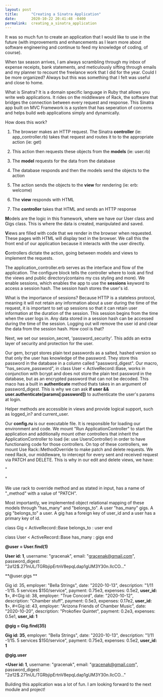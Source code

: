 ```yaml
---
layout: post
title:      "Creating a Sinatra Application"
date:       2020-10-22 20:41:48 -0400
permalink:  creating_a_sinatra_application
---
```



It was so much fun to create an application that I would like to use in the future (with improvements and enhancements as I learn more about software engineering and continue to feed my knowledge of coding, of course). 

When tax season arrives, I am always scrambling through my inbox of expense receipts, bank statements, and meticulously sifting through emails and my planner to recount the freelance work that I did for the year. Could I be more organized? Always but this was something that I felt was useful and close to home.

What is Sinatra? It is a domain specific language in Ruby that allows you write web applications. It rides on the middleware of Rack, the software that bridges the connection between every request and response. 
This Sinatra app built on MVC Framework is a system that has seperation of concerns and helps build web applications simply and dynamically.

How does this work?

1. The browser makes an HTTP request. The Sinatra **controller** (ie: app_controller.rb)  takes that request and routes it to to the appropriate action (ie: get)

2. This action then requests these objects from the **models** (ie: user.rb) 

3. The **model** requests for the data from the database

4. The database responds and then the models send the objects to the action

5. The action sends the objects to the **view** for rendering (ie: erb: welcome)

6. The **view** responds with HTML

7.  The **controller** takes that HTML and sends an HTTP response

**M**odels are the logic in this framework, where we have our User class and Gigs class. This is where the data is created, manipulated and saved.

**V**iews are filled with code that we render in the browser when requested. These pages with HTML will display text in the browser. We call this the front end of our application because it interacts with the user directly.

**C**ontrollers dictate the action, going between models and views to implement the requests.

The application_controller.erb serves as the interface and flow of the application. The configure block tells the controller where to look and find the views and public directory(contains my css styling and more). We enable sessions, which enables the app to use the **sessions** keyword to access a session hash. The session hash stores the user's id. 

What is the importance of sessions? Because HTTP is a stateless protocol, meaning it will not retain any information about a user during the time of the request, it is important to set up sessions so that it can retain user information at the duration of the session. This session begins from the time when the user logs in. Any data stored in a session hash can be accessed  during the time of the session. Logging out will remove the user id and clear the data from the session hash. How cool is that? 

Next, we set our session_secret, 'password_security'. This adds an extra layer of security and protection for the user. 

Our gem, bcrypt stores plain text passwords as a salted, hashed version so that only the user has knowledge of the password. They store this password in the database in a column called "password_digest". Our macro, "has_secure_password", in class User < ActiveRecord::Base, works in conjunction with bcrypt and does not store the plain text password in the database, but as an encrypted password that can not be decoded. This maco has a built in **authenticate** method thats takes in an argument of password_digest. This is why we can ask 
**if user && user.authenticate(params[:password])** to authenticate the user's params at login.


Helper methods are accessible in views and provide logical support, such as logged_in? and current_user.

Our **config.ru** is our executable file. It is responsible for loading our environment and code.  We mount "Run ApplicationController" to start the application and additionally mount other controllers that inherit the ApplicationController to load (ie: use UsersController) in order to have functionaing code for those controllers. On top of these controllers, we mount Use Rack::MethodOverride to make patch and delete requests. We need Rack, our middleware, to intercept for every sent and received request via PATCH and DELETE. This is why in our edit and delete views, we have:

"<form method="POST" action="/gigs/<%= @gig.id %>">
<input type="hidden" id="hidden" name="_method" value="PATCH">"

We use rack to override method and as stated in input, has a name of "_method"  with a value of "PATCH".

Most importantly, we implemented object relational mapping of these models through "has_many" and "belongs_to". A user "has_many" gigs. A gig "belongs_to" a user. A gig has a foreign key of user_id and a user has a primary key of id.

class Gig < ActiveRecord::Base
    belongs_to : user
end

 class User < ActiveRecord::Base
    has_many : gigs
end



**@user = User.find(1)**



**User id: 1**, username: "gracenak", email: "gracenak@gmail.com", password_digest:
"$2a$12$.271nUL/TGRbjipErtnV8epqLdap1gUM3Y30n.llcCO..."



**@user.gigs **

Gig id: 35, employer: "Bella Strings", date: "2020-10-13", description: "1/11 -1/15. 5 services $150/service", payment: 0.75e3, expenses: 0.5e2, **user_id: 1**>, #<Gig id: 38, employer: "True Concord", date: "2020-10-12", description: "Chamber stuff", payment: 0.5e3, expenses: 0.17e2, **user_id: 1**>, #<Gig id: 43, employer: "Arizona Friends of Chamber Music", date: "2020-10-20", description: "Prokofiev Quintet", payment: 0.2e3, expenses: 0.5e1, **user_id: 1**

**@gig = Gig.find(35)**

**Gig id: 35**, employer: "Bella Strings", date: "2020-10-13", description: "1/11 -1/15. 5 services $150/service", payment: 0.75e3, expenses: 0.5e2, **user_id: 1**

**@gig.user**


**<User id: 1**, username: "gracenak", email: "gracenak@gmail.com", password_digest: "$2a$12$.271nUL/TGRbjipErtnV8epqLdap1gUM3Y30n.llcCO..."


Building this application was a lot of fun. I am looking forward to the next module and project!









		
		




